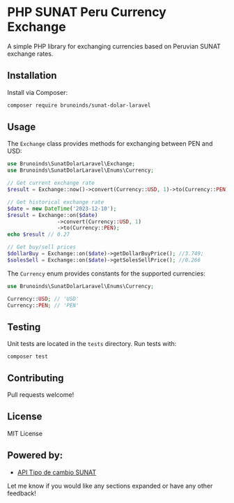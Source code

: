 # PHP SUNAT Peru Currency Exchange

A simple PHP library for exchanging currencies based on Peruvian SUNAT exchange rates.

## Installation

Install via Composer:

```bash
composer require brunoinds/sunat-dolar-laravel
```

## Usage

The `Exchange` class provides methods for exchanging between PEN and USD:

```php
use Brunoinds\SunatDolarLaravel\Exchange;
use Brunoinds\SunatDolarLaravel\Enums\Currency;

// Get current exchange rate
$result = Exchange::now()->convert(Currency::USD, 1)->to(Currency::PEN);

// Get historical exchange rate 
$date = new DateTime('2023-12-10');
$result = Exchange::on($date)
                ->convert(Currency::USD, 1)
                ->to(Currency::PEN);
echo $result // 0.27

// Get buy/sell prices
$dollarBuy = Exchange::on($date)->getDollarBuyPrice(); //3.749;
$solesSell = Exchange::on($date)->getSolesSellPrice(); //0.266
```

The `Currency` enum provides constants for the supported currencies:

```php
use Brunoinds\SunatDolarLaravel\Enums\Currency;

Currency::USD; // 'USD'
Currency::PEN; // 'PEN' 
```

## Testing

Unit tests are located in the `tests` directory. Run tests with:

```
composer test
```

## Contributing

Pull requests welcome!

## License

MIT License

## Powered by:
- [API Tipo de cambio SUNAT](https://apis.net.pe/api-tipo-cambio.html)

Let me know if you would like any sections expanded or have any other feedback!